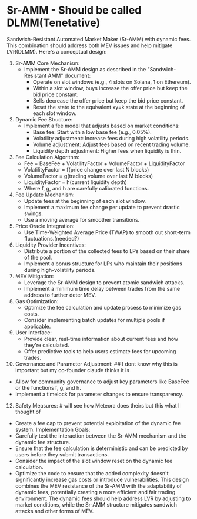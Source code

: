 # Sr-AMM - Should be called DLMM(Tenetative)

Sandwich-Resistant Automated Market Maker (Sr-AMM) with dynamic fees. This combination should address both MEV issues and help mitigate LVR(DLMM). Here's a conceptual design:
1. Sr-AMM Core Mechanism:
   * Implement the Sr-AMM design as described in the "Sandwich-Resistant AMM" document:
      * Operate on slot windows (e.g., 4 slots on Solana, 1 on Ethereum).
      * Within a slot window, buys increase the offer price but keep the bid price constant.
      * Sells decrease the offer price but keep the bid price constant.
      * Reset the state to the equivalent xy=k state at the beginning of each slot window.
2. Dynamic Fee Structure:
   * Implement a fee model that adjusts based on market conditions:
      * Base fee: Start with a low base fee (e.g., 0.05%).
      * Volatility adjustment: Increase fees during high volatility periods.
      * Volume adjustment: Adjust fees based on recent trading volume.
      * Liquidity depth adjustment: Higher fees when liquidity is thin.
3. Fee Calculation Algorithm:
   * Fee = BaseFee + VolatilityFactor + VolumeFactor + LiquidityFactor
   * VolatilityFactor = f(price change over last N blocks)
   * VolumeFactor = g(trading volume over last M blocks)
   * LiquidityFactor = h(current liquidity depth)
   * Where f, g, and h are carefully calibrated functions.
4. Fee Update Mechanism:
   * Update fees at the beginning of each slot window.
   * Implement a maximum fee change per update to prevent drastic swings.
   * Use a moving average for smoother transitions.
5. Price Oracle Integration:
   * Use Time-Weighted Average Price (TWAP) to smooth out short-term fluctuations.(needed?)
6. Liquidity Provider Incentives:
   * Distribute a portion of the collected fees to LPs based on their share of the pool.
   * Implement a bonus structure for LPs who maintain their positions during high-volatility periods.
7. MEV Mitigation:
   * Leverage the Sr-AMM design to prevent atomic sandwich attacks.
   * Implement a minimum time delay between trades from the same address to further deter MEV.
8. Gas Optimization:
   * Optimize the fee calculation and update process to minimize gas costs.
   * Consider implementing batch updates for multiple pools if applicable.
9. User Interface:
   * Provide clear, real-time information about current fees and how they're calculated.
   * Offer predictive tools to help users estimate fees for upcoming trades.
11. Governance and Parameter Adjustment: ## I dont know why this is important but my co-founder claude thinks it is
   * Allow for community governance to adjust key parameters like BaseFee or the functions f, g, and h.
   * Implement a timelock for parameter changes to ensure transparency.
12. Safety Measures: # will see how Meteora does theirs but this what I thought of
   * Create a fee cap to prevent potential exploitation of the dynamic fee system.
Implementation Goals:
* Carefully test the interaction between the Sr-AMM mechanism and the dynamic fee structure.
* Ensure that the fee calculation is deterministic and can be predicted by users before they submit transactions.
* Consider the impact of the slot window reset on the dynamic fee calculation.
* Optimize the code to ensure that the added complexity doesn't significantly increase gas costs or introduce vulnerabilities.
This design combines the MEV resistance of the Sr-AMM with the adaptability of dynamic fees, potentially creating a more efficient and fair trading environment. The dynamic fees should help address LVR by adjusting to market conditions, while the Sr-AMM structure mitigates sandwich attacks and other forms of MEV.
